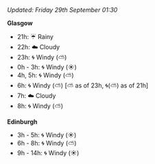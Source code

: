 *Updated: Friday 29th September 01:30*

**Glasgow**

* 21h: :umbrella: Rainy
* 22h: :cloud: Cloudy
* 23h: :cyclone: Windy (:partly_sunny:)
* 0h - 3h: :cyclone: Windy (:sunny:)
* 4h, 5h: :cyclone: Windy (:partly_sunny:)
* 6h: :cyclone: Windy (:partly_sunny:) [:partly_sunny: as of 23h, :cyclone:(:partly_sunny:) as of 21h]
* 7h: :cloud: Cloudy
* 8h: :cyclone: Windy (:partly_sunny:)

**Edinburgh**

* 3h - 5h: :cyclone: Windy (:sunny:)
* 6h - 8h: :cyclone: Windy (:partly_sunny:)
* 9h - 14h: :cyclone: Windy (:sunny:)
